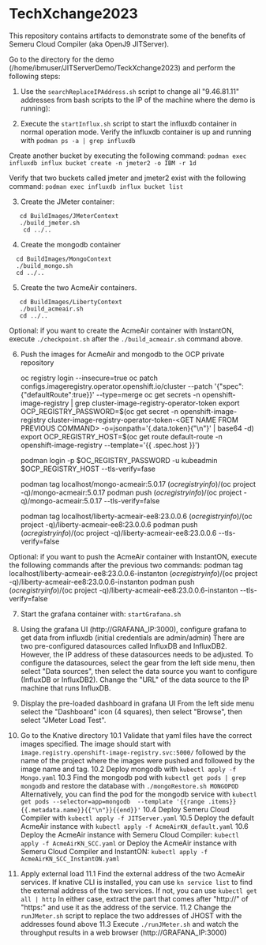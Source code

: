 # TechXchange2023

This repository contains artifacts to demonstrate some of the benefits
of Semeru Cloud Compiler (aka OpenJ9 JITServer).




Go to the directory for the demo (/home/ibmuser/JITServerDemo/TeckXchange2023)
and perform the following steps:

1. Use the `searchReplaceIPAddress.sh` script to change all "9.46.81.11" addresses from bash scripts to the IP of the machine where the demo is running):

2. Execute the `startInflux.sh` script to start the influxdb container in normal operation mode.
Verify the influxdb container is up and running with
`podman ps -a | grep influxdb`

Create another bucket by executing the following command:
`podman exec influxdb influx bucket create -n jmeter2 -o IBM -r 1d`

Verify that two buckets called jmeter and jmeter2 exist with the following command:
`podman exec influxdb influx bucket list`


3. Create the JMeter container:
```
   cd BuildImages/JMeterContext
   ./build_jmeter.sh
    cd ../..
```

4. Create the mongodb container
```
  cd BuildImages/MongoContext
  ./build_mongo.sh
  cd ../..
```

5. Create the two AcmeAir containers.
```
   cd BuildImages/LibertyContext
   ./build_acmeair.sh
   cd ../..
```
Optional: if you want to create the AcmeAir container with InstantON, execute `./checkpoint.sh` after the `./build_acmeair.sh` command above.

6. Push the images for AcmeAir and mongodb to the OCP private repository

	oc registry login --insecure=true
	oc patch configs.imageregistry.operator.openshift.io/cluster --patch '{"spec":{"defaultRoute":true}}' --type=merge
	oc get secrets -n openshift-image-registry | grep cluster-image-registry-operator-token
	export OCP_REGISTRY_PASSWORD=$(oc get secret -n openshift-image-registry cluster-image-registry-operator-token-<GET NAME FROM PREVIOUS COMMAND> -o=jsonpath='{.data.token}{"\n"}' | base64 -d)
	export OCP_REGISTRY_HOST=$(oc get route default-route -n openshift-image-registry --template='{{ .spec.host }}')

	podman login -p $OC_REGISTRY_PASSWORD -u kubeadmin $OCP_REGISTRY_HOST --tls-verify=fase

	podman tag localhost/mongo-acmeair:5.0.17 $(oc registry info)/$(oc project -q)/mongo-acmeair:5.0.17
	podman push $(oc registry info)/$(oc project -q)/mongo-acmeair:5.0.17 --tls-verify=false

	podman tag localhost/liberty-acmeair-ee8:23.0.0.6 $(oc registry info)/$(oc project -q)/liberty-acmeair-ee8:23.0.0.6
	podman push $(oc registry info)/$(oc project -q)/liberty-acmeair-ee8:23.0.0.6 --tls-verify=false

Optional: if you want to push the AcmeAir container with InstantON, execute the following commands after the previous two commands:
	podman tag localhost/liberty-acmeair-ee8:23.0.0.6-instanton $(oc registry info)/$(oc project -q)/liberty-acmeair-ee8:23.0.0.6-instanton
	podman push $(oc registry info)/$(oc project -q)/liberty-acmeair-ee8:23.0.0.6-instanton --tls-verify=false


7. Start the grafana container with:
`startGrafana.sh`

8. Using the grafana UI (http://GRAFANA_IP:3000), configure grafana to get data from influxdb (initial credentials are admin/admin)
  There are two pre-configured datasources called InfluxDB and InfluxDB2. However, the IP address of these datasources needs to be adjusted. To configure the datasources, select the gear from the left side menu, then select "Data sources", then select the data source you want to configure (InfluxDB or InfluxDB2).
  Change the "URL" of the data source to the IP machine that runs InfluxDB.


9. Display the pre-loaded dashboard in grafana UI
   From the left side menu select the "Dashboard" icon (4 squares), then select "Browse", then select "JMeter Load Test".

10. Go to the Knative directory
10.1 Validate that yaml files have the correct images specified.
   The image should start with `image.registry.openshift-image-registry.svc:5000/` followed by the name of the project where the images were pushed and followed by the image name and tag.
10.2 Deploy mongodb with `kubectl apply -f Mongo.yaml`
10.3 Find the mongodb pod with `kubectl get pods | grep mongodb` and restore the database with `./mongoRestore.sh MONGOPOD`
Alternatively, you can find the pod for the mongodb service with
 `kubectl get pods --selector=app=mongodb  --template '{{range .items}}{{.metadata.name}}{{"\n"}}{{end}}'`
10.4 Deploy Semeru Cloud Compiler with `kubectl apply -f JITServer.yaml`
10.5 Deploy the default AcmeAir instance with `kubectl apply -f AcmeAirKN_default.yaml`
10.6 Deploy the AcmeAir instance with Semeru Cloud Compiler: `kubectl apply -f AcmeAirKN_SCC.yaml`
   or
     Deploy the AcmeAir instance with Semeru Cloud Compiler and InstantON: `kubectl apply -f AcmeAirKN_SCC_InstantON.yaml`

11. Apply external load
11.1 Find the external address of the two AcmeAir services.
   If knative CLI is installed, you can use `kn service list` to find the external address of the two services.
   If not, you can use `kubectl get all | http`
   In either case, extract the part that comes after "http://" of "https:" and use it as the address of the service.
11.2 Change the `runJMeter.sh` script to replace the two addresses of JHOST with the addresses found above
11.3 Execute `./runJMeter.sh` and watch the throughput results in a web browser (http://GRAFANA_IP:3000)

